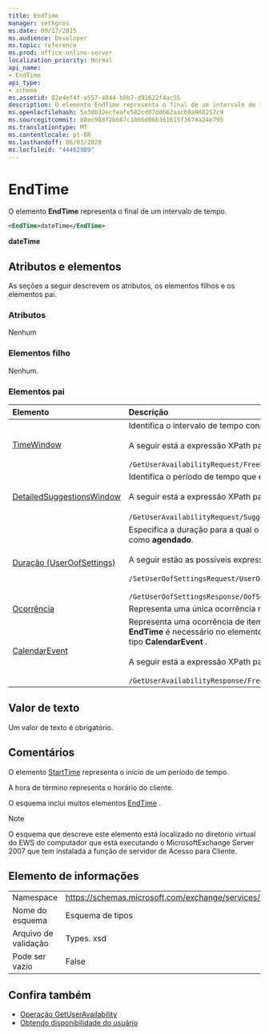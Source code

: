 ```yaml
---
title: EndTime
manager: sethgros
ms.date: 09/17/2015
ms.audience: Developer
ms.topic: reference
ms.prod: office-online-server
localization_priority: Normal
api_name:
- EndTime
api_type:
- schema
ms.assetid: 82e4ef4f-a557-4044-b9b7-d91622f4ac55
description: O elemento EndTime representa o final de um intervalo de tempo.
ms.openlocfilehash: 5a30b32ecfeafe582cd07dd662aacb0a960257c9
ms.sourcegitcommit: 88ec988f2bb67c1866d06b361615f3674a24e795
ms.translationtype: MT
ms.contentlocale: pt-BR
ms.lasthandoff: 06/03/2020
ms.locfileid: "44462989"
---
```

# <a name="endtime"></a>EndTime

O elemento **EndTime** representa o final de um intervalo de tempo. 
  
```xml
<EndTime>dateTime</EndTime>
```

 **dateTime**
## <a name="attributes-and-elements"></a>Atributos e elementos

As seções a seguir descrevem os atributos, os elementos filhos e os elementos pai.
  
### <a name="attributes"></a>Atributos

Nenhum
  
### <a name="child-elements"></a>Elementos filho

Nenhum.
  
### <a name="parent-elements"></a>Elementos pai

|**Elemento**|**Descrição**|
|:-----|:-----|
|[TimeWindow](timewindow.md) <br/> |Identifica o intervalo de tempo consultado para as informações de disponibilidade do usuário.<br/><br/> A seguir está a expressão XPath para este elemento:<br/><br/>  `/GetUserAvailabilityRequest/FreeBusyViewOptions/TimeWindow` <br/> |
|[DetailedSuggestionsWindow](detailedsuggestionswindow.md) <br/> |Identifica o período de tempo que é consultado para informações detalhadas sobre os horários de reunião sugeridos.<br/><br/> A seguir está a expressão XPath para este elemento:<br/><br/>  `/GetUserAvailabilityRequest/SuggestionViewOptions/DetailedSuggestionsWindow`.  <br/> |
|[Duração (UserOofSettings)](duration-useroofsettings.md) <br/> | Especifica a duração para a qual o status de ausência temporária (OOF) é habilitado se o elemento [OofState](oofstate.md) estiver definido como **agendado**.  <br/><br/>  A seguir estão as possíveis expressões XPath para este elemento:<br/><br/>  `/SetUserOofSettingsRequest/UserOofSettings/Duration` <br/><br/>  `/GetUserOofSettingsResponse/OofSettings/Duration` <br/> |
|[Ocorrência](occurrence.md) <br/> |Representa uma única ocorrência modificada de um item de calendário recorrente.  <br/> |
|[CalendarEvent](calendarevent.md) <br/> |Representa uma ocorrência de item de calendário exclusivo. Isso é usado para consultas de disponibilidade. O elemento **EndTime** é necessário no elemento **CalendarEvent** . O elemento **EndTime** no elemento **CalendarEvent** é exclusivo para o tipo **CalendarEvent** .<br/><br/> A seguir está a expressão XPath para este elemento:<br/><br/>  `/GetUserAvailabilityResponse/FreeBusyResponseArray/FreeBusyResponse/FreeBusyView/CalendarEventArray/CalendarEvent[i]` <br/> |
   
## <a name="text-value"></a>Valor de texto

Um valor de texto é obrigatório.
  
## <a name="remarks"></a>Comentários

O elemento [StartTime](starttime.md) representa o início de um período de tempo. 
  
A hora de término representa o horário do cliente.
  
O esquema inclui muitos elementos [EndTime](endtime.md) . 
  
> [!NOTE]
> O esquema que descreve este elemento está localizado no diretório virtual do EWS do computador que está executando o MicrosoftExchange Server 2007 que tem instalada a função de servidor de Acesso para Cliente. 
  
## <a name="element-information"></a>Elemento de informações

|||
|:-----|:-----|
|Namespace  <br/> |https://schemas.microsoft.com/exchange/services/2006/types  <br/> |
|Nome do esquema  <br/> |Esquema de tipos  <br/> |
|Arquivo de validação  <br/> |Types. xsd  <br/> |
|Pode ser vazio  <br/> |False  <br/> |
   
## <a name="see-also"></a>Confira também

- [Operação GetUserAvailability](getuseravailability-operation.md)
- [Obtendo disponibilidade do usuário](https://msdn.microsoft.com/library/d4133fcb-9b0f-4e6b-aadf-a389da83516a%28Office.15%29.aspx)

